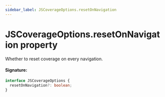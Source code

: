 ```yaml
---
sidebar_label: JSCoverageOptions.resetOnNavigation
---
```


# JSCoverageOptions.resetOnNavigation property

Whether to reset coverage on every navigation.

#### Signature:

```typescript
interface JSCoverageOptions {
  resetOnNavigation?: boolean;
}
```
